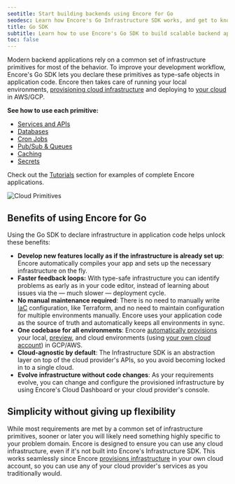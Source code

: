 ```yaml
---
seotitle: Start building backends using Encore for Go
seodesc: Learn how Encore's Go Infrastructure SDK works, and get to know the powerful features that help you build cloud backend applications easier than ever before.
title: Go SDK
subtitle: Learn how to use Encore's Go SDK to build scalable backend applications and distributed systems
toc: false
---
```


Modern backend applications rely on a common set of infrastructure primitives for most of the behavior. To improve your development workflow, Encore's Go SDK lets you declare these primitives as type-safe objects in application code. Encore then takes care of running your local environments, [provisioning cloud infrastructure](/docs/deploy/infra) and deploying to [your cloud](/docs/deploy/own-cloud) in AWS/GCP.

**See how to use each primitive:**
- [Services and APIs](/docs/primitives/services-and-apis)
- [Databases](/docs/primitives/databases)
- [Cron Jobs](/docs/primitives/cron-jobs)
- [Pub/Sub & Queues](/docs/primitives/pubsub)
- [Caching](/docs/primitives/caching)
- [Secrets](/docs/primitives/secrets)

Check out the [Tutorials](/docs/tutorials) section for examples of complete Encore applications.

<img src="/assets/docs/primitives.png" title="Cloud Primitives" className="noshadow mx-auto d:w-1/2"/>

## Benefits of using Encore for Go

Using the Go SDK to declare infrastructure in application code helps unlock these benefits:

- **Develop new features locally as if the infrastructure is already set up**: Encore automatically compiles your app and sets up the necessary infrastructure on the fly.
- **Faster feedback loops:** With type-safe infrastructure you can identify problems as early as in your code editor, instead of learning about issues via the — much slower — deployment cycle.
- **No manual maintenance required**: There is no need to manually write [IaC](/resources/infrastructure-as-code) configuration, like Terraform, and no need to maintain configuration for multiple environments manually. Encore uses your application code as the source of truth and automatically keeps all environments in sync.
- **One codebase for all environments**: Encore [automatically provisions](/docs/deploy/infra) your local, [preview](/docs/deploy/preview-environments), and cloud environments (using [your own cloud account](/docs/deploy/own-cloud)) in GCP/AWS.
- **Cloud-agnostic by default**: The Infrastructure SDK is an abstraction layer on top of the cloud provider's APIs, so you avoid becoming locked in to a single cloud.
- **Evolve infrastructure without code changes**: As your requirements evolve, you can change and configure the provisioned infrastructure by using Encore's Cloud Dashboard or your cloud provider's console.

## Simplicity without giving up flexibility

While most requirements are met by a common set of infrastructure primitives, sooner or later you will likely need something highly specific to your problem domain. Encore is designed to ensure you can use any cloud infrastructure, even if it's not built into Encore's Infrastructure SDK. This works seamlessly since Encore [provisions infrastructure](/docs/deploy/infra) in your own cloud account, so you can use any of your cloud provider's services as you traditionally would.
